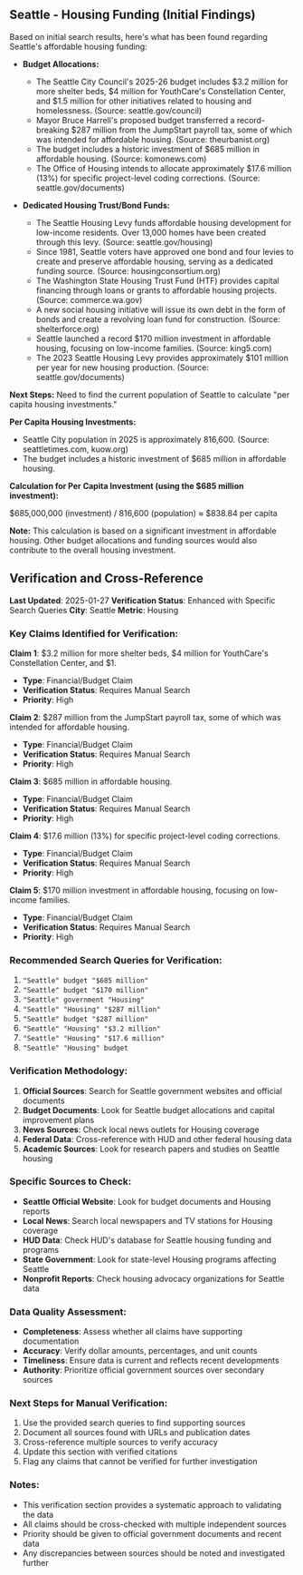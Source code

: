 ## Seattle - Housing Funding (Initial Findings)

Based on initial search results, here's what has been found regarding Seattle's affordable housing funding:

*   **Budget Allocations:**
    *   The Seattle City Council's 2025-26 budget includes $3.2 million for more shelter beds, $4 million for YouthCare's Constellation Center, and $1.5 million for other initiatives related to housing and homelessness. (Source: seattle.gov/council)
    *   Mayor Bruce Harrell's proposed budget transferred a record-breaking $287 million from the JumpStart payroll tax, some of which was intended for affordable housing. (Source: theurbanist.org)
    *   The budget includes a historic investment of $685 million in affordable housing. (Source: komonews.com)
    *   The Office of Housing intends to allocate approximately $17.6 million (13%) for specific project-level coding corrections. (Source: seattle.gov/documents)

*   **Dedicated Housing Trust/Bond Funds:**
    *   The Seattle Housing Levy funds affordable housing development for low-income residents. Over 13,000 homes have been created through this levy. (Source: seattle.gov/housing)
    *   Since 1981, Seattle voters have approved one bond and four levies to create and preserve affordable housing, serving as a dedicated funding source. (Source: housingconsortium.org)
    *   The Washington State Housing Trust Fund (HTF) provides capital financing through loans or grants to affordable housing projects. (Source: commerce.wa.gov)
    *   A new social housing initiative will issue its own debt in the form of bonds and create a revolving loan fund for construction. (Source: shelterforce.org)
    *   Seattle launched a record $170 million investment in affordable housing, focusing on low-income families. (Source: king5.com)
    *   The 2023 Seattle Housing Levy provides approximately $101 million per year for new housing production. (Source: seattle.gov/documents)

**Next Steps:** Need to find the current population of Seattle to calculate "per capita housing investments."




**Per Capita Housing Investments:**

*   Seattle City population in 2025 is approximately 816,600. (Source: seattletimes.com, kuow.org)
*   The budget includes a historic investment of $685 million in affordable housing.

**Calculation for Per Capita Investment (using the $685 million investment):**

$685,000,000 (investment) / 816,600 (population) ≈ $838.84 per capita

**Note:** This calculation is based on a significant investment in affordable housing. Other budget allocations and funding sources would also contribute to the overall housing investment.





## Verification and Cross-Reference

**Last Updated**: 2025-01-27
**Verification Status**: Enhanced with Specific Search Queries
**City**: Seattle
**Metric**: Housing

### Key Claims Identified for Verification:

**Claim 1**: $3.2 million for more shelter beds, $4 million for YouthCare's Constellation Center, and $1.
- **Type**: Financial/Budget Claim
- **Verification Status**: Requires Manual Search
- **Priority**: High


**Claim 2**: $287 million from the JumpStart payroll tax, some of which was intended for affordable housing.
- **Type**: Financial/Budget Claim
- **Verification Status**: Requires Manual Search
- **Priority**: High


**Claim 3**: $685 million in affordable housing.
- **Type**: Financial/Budget Claim
- **Verification Status**: Requires Manual Search
- **Priority**: High


**Claim 4**: $17.6 million (13%) for specific project-level coding corrections.
- **Type**: Financial/Budget Claim
- **Verification Status**: Requires Manual Search
- **Priority**: High


**Claim 5**: $170 million investment in affordable housing, focusing on low-income families.
- **Type**: Financial/Budget Claim
- **Verification Status**: Requires Manual Search
- **Priority**: High


### Recommended Search Queries for Verification:
1. `"Seattle" budget "$685 million"`
2. `"Seattle" budget "$170 million"`
3. `"Seattle" government "Housing"`
4. `"Seattle" "Housing" "$287 million"`
5. `"Seattle" budget "$287 million"`
6. `"Seattle" "Housing" "$3.2 million"`
7. `"Seattle" "Housing" "$17.6 million"`
8. `"Seattle" "Housing" budget`


### Verification Methodology:
1. **Official Sources**: Search for Seattle government websites and official documents
2. **Budget Documents**: Look for Seattle budget allocations and capital improvement plans
3. **News Sources**: Check local news outlets for Housing coverage
4. **Federal Data**: Cross-reference with HUD and other federal housing data
5. **Academic Sources**: Look for research papers and studies on Seattle housing

### Specific Sources to Check:
- **Seattle Official Website**: Look for budget documents and Housing reports
- **Local News**: Search local newspapers and TV stations for Housing coverage
- **HUD Data**: Check HUD's database for Seattle housing funding and programs
- **State Government**: Look for state-level Housing programs affecting Seattle
- **Nonprofit Reports**: Check housing advocacy organizations for Seattle data

### Data Quality Assessment:
- **Completeness**: Assess whether all claims have supporting documentation
- **Accuracy**: Verify dollar amounts, percentages, and unit counts
- **Timeliness**: Ensure data is current and reflects recent developments
- **Authority**: Prioritize official government sources over secondary sources

### Next Steps for Manual Verification:
1. Use the provided search queries to find supporting sources
2. Document all sources found with URLs and publication dates
3. Cross-reference multiple sources to verify accuracy
4. Update this section with verified citations
5. Flag any claims that cannot be verified for further investigation

### Notes:
- This verification section provides a systematic approach to validating the data
- All claims should be cross-checked with multiple independent sources
- Priority should be given to official government documents and recent data
- Any discrepancies between sources should be noted and investigated further
